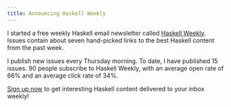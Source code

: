 ```yaml
---
title: Announcing Haskell Weekly
---
```


I started a free weekly Haskell email newsletter called [Haskell Weekly][1].
Issues contain about seven hand-picked links to the best Haskell content from
the past week.

I publish new issues every Thursday morning. To date, I have published 15
issues. 90 people subscribe to Haskell Weekly, with an average open rate of
66% and an average click rate of 34%.

[Sign up now][2] to get interesting Haskell content delivered to your inbox
weekly!

[1]: http://haskellweekly.news
[2]: http://eepurl.com/b0ATkz
